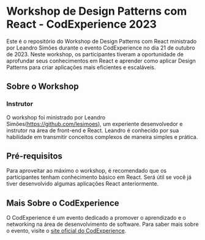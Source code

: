 # Workshop de Design Patterns com React - CodExperience 2023

Este é o repositório do Workshop de Design Patterns com React ministrado por Leandro Simões durante o evento CodExperience no dia 21 de outubro de 2023. Neste workshop, os participantes tiveram a oportunidade de aprofundar seus conhecimentos em React e aprender como aplicar Design Patterns para criar aplicações mais eficientes e escaláveis.

## Sobre o Workshop

### Instrutor
O workshop foi ministrado por Leandro Simões(https://github.com/lesimoes), um experiente desenvolvedor e instrutor na área de front-end e React. Leandro é conhecido por sua habilidade em transmitir conceitos complexos de maneira simples e prática.

## Pré-requisitos
Para aproveitar ao máximo o workshop, é recomendado que os participantes tenham conhecimento básico em React. Será útil se você já tiver desenvolvido algumas aplicações React anteriormente.
## Mais Sobre o CodExperience
O CodExperience é um evento dedicado a promover o aprendizado e o networking na área de desenvolvimento de software. Para saber mais sobre o evento, visite o [site oficial do CodExperience](https://codexperience.com.br/).

